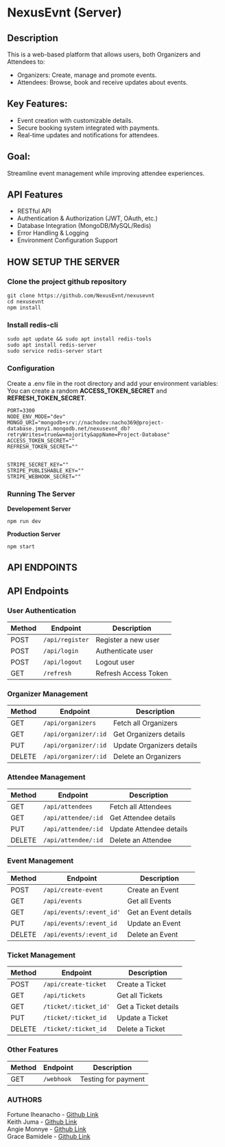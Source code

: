 # NexusEvnt (Server)


## Description


This is a web-based platform that allows users, both Organizers and Attendees to:


- Organizers: Create, manage and promote events.
- Attendees: Browse, book and receive updates about events.


## Key Features:


- Event creation with customizable details.
- Secure booking system integrated with payments.
- Real-time updates and notifications for attendees.


## Goal:


Streamline event management while improving attendee experiences.


## API Features


- RESTful API
- Authentication & Authorization (JWT, OAuth, etc.)
- Database Integration (MongoDB/MySQL/Redis)
- Error Handling & Logging
- Environment Configuration Support


## HOW SETUP THE SERVER


### Clone the project github repository


```
git clone https://github.com/NexusEvnt/nexusevnt
cd nexusevnt
npm install
```


### Install redis-cli


```
sudo apt update && sudo apt install redis-tools
sudo apt install redis-server
sudo service redis-server start
```


### Configuration


Create a .env file in the root directory and add your environment variables:
You can create a random **ACCESS_TOKEN_SECRET** and **REFRESH_TOKEN_SECRET**.


```
PORT=3300
NODE_ENV_MODE="dev"
MONGO_URI="mongodb+srv://nachodev:nacho369@project-database.jmny1.mongodb.net/nexusevnt_db?retryWrites=true&w=majority&appName=Project-Database"
ACCESS_TOKEN_SECRET=""
REFRESH_TOKEN_SECRET=""


STRIPE_SECRET_KEY=""
STRIPE_PUBLISHABLE_KEY=""
STRIPE_WEBHOOK_SECRET=""
```


### Running The Server


**Developement Server**


```
npm run dev
```


**Production Server**


```
npm start
```


## API ENDPOINTS


## API Endpoints


### User Authentication


| Method | Endpoint        | Description          |
| ------ | --------------- | -------------------- |
| POST   | `/api/register` | Register a new user  |
| POST   | `/api/login`    | Authenticate user    |
| POST   | `/api/logout`   | Logout user          |
| GET    | `/refresh`      | Refresh Access Token |


### Organizer Management


| Method | Endpoint             | Description               |
| ------ | -------------------- | ------------------------- |
| GET    | `/api/organizers`    | Fetch all Organizers      |
| GET    | `/api/organizer/:id` | Get Organizers details    |
| PUT    | `/api/organizer/:id` | Update Organizers details |
| DELETE | `/api/organizer/:id` | Delete an Organizers      |


### Attendee Management


| Method | Endpoint            | Description             |
| ------ | ------------------- | ----------------------- |
| GET    | `/api/attendees`    | Fetch all Attendees     |
| GET    | `/api/attendee/:id` | Get Attendee details    |
| PUT    | `/api/attendee/:id` | Update Attendee details |
| DELETE | `/api/attendee/:id` | Delete an Attendee      |


### Event Management


| Method | Endpoint                 | Description          |
| ------ | ------------------------ | -------------------- |
| POST   | `/api/create-event`      | Create an Event      |
| GET    | `/api/events`            | Get all Events       |
| GET    | `/api/events/:event_id'` | Get an Event details |
| PUT    | `/api/events/:event_id`  | Update an Event      |
| DELETE | `/api/events/:event_id`  | Delete an Event |

### Ticket Management


| Method | Endpoint              | Description          |
| ------ | --------------------- | -------------------- |
| POST   | `/api/create-ticket`  | Create a Ticket      |
| GET    | `/api/tickets`        | Get all Tickets      |
| GET    | `/ticket/:ticket_id'` | Get a Ticket details |
| PUT    | `/ticket/:ticket_id`  | Update a Ticket      |
| DELETE | `/ticket/:ticket_id`  | Delete a Ticket      |


### Other Features


| Method | Endpoint   | Description         |
| ------ | ---------- | ------------------- |
| GET    | `/webhook` | Testing for payment |


### AUTHORS


Fortune Iheanacho - [Github Link](https://github.com/orgs/NexusEvnt/people/na-cho-dev)  
Keith Juma - [Github Link](https://github.com/orgs/NexusEvnt/people/TaiKeith)  
Angie Monnye - [Github Link](https://github.com/orgs/NexusEvnt/people/Grey550)  
Grace Bamidele - [Github Link](https://github.com/orgs/NexusEvnt/people/Gracy222)
